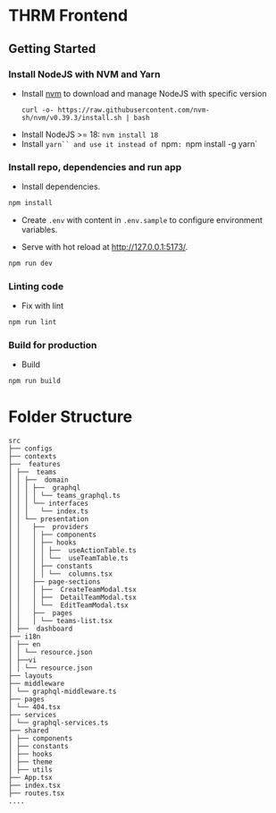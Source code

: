 # THRM Frontend

## Getting Started

### Install NodeJS with NVM and Yarn
- Install [nvm](https://github.com/nvm-sh/nvm) to download and manage NodeJS with specific version
  ```shell
  curl -o- https://raw.githubusercontent.com/nvm-sh/nvm/v0.39.3/install.sh | bash
  ```
- Install NodeJS >= 18: `nvm install 18`
- Install `yarn`` and use it instead of `npm`: `npm install -g yarn`
### Install repo, dependencies and run app

- Install dependencies.

```bash
npm install
```

- Create `.env` with content in `.env.sample` to configure environment variables.

- Serve with hot reload at <http://127.0.0.1:5173/>.

```bash
npm run dev
```

### Linting code
- Fix with lint
```bash
npm run lint
```

### Build for production

- Build
```bash
npm run build
```


# Folder Structure

```
src
├── configs
├── contexts
├──  features
│ ├──  teams
│ │ ├──  domain
│ │ │ ├──  graphql
│ │ │ │ └── teams_graphql.ts
│ │ │ └── interfaces
│ │ │   └── index.ts
│ │ └── presentation
│ │   ├──  providers
│ │   │ ├── components
│ │   │ ├── hooks
│ │   │ │ ├──  useActionTable.ts
│ │   │ │ └──  useTeamTable.ts
│ │   │ ├── constants
│ │   │ │ └──  columns.tsx
│ │   ├── page-sections
│ │   │ ├──  CreateTeamModal.tsx
│ │   │ ├──  DetailTeamModal.tsx
│ │   │ └──  EditTeamModal.tsx
│ │   ├──  pages
│ │   │ └── teams-list.tsx
│ ├──  dashboard
├── i18n
│ ├── en
│ │ └── resource.json
│ ├──vi
│ │ └── resource.json
├── layouts
├── middleware
│ └── graphql-middleware.ts
├── pages
│ └── 404.tsx
├── services
│ └── graphql-services.ts
├── shared
│ ├── components
│ ├── constants
│ ├── hooks
│ ├── theme
│ ├── utils
├── App.tsx
├── index.tsx
├── routes.tsx
....
```
